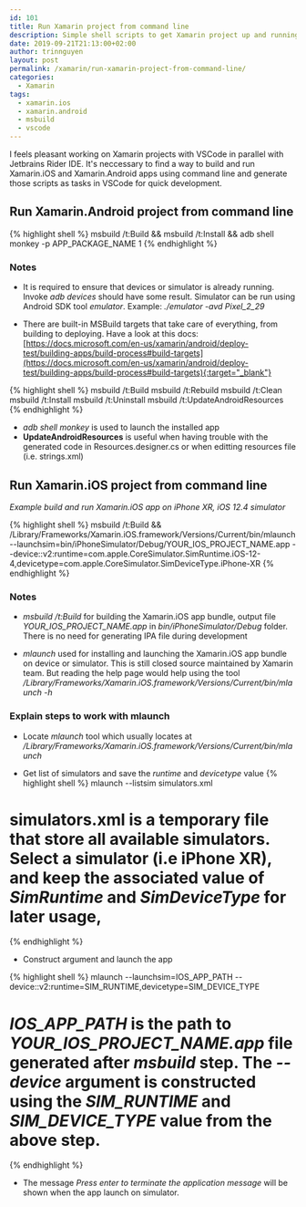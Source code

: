 ```yaml
---
id: 101
title: Run Xamarin project from command line
description: Simple shell scripts to get Xamarin project up and running on simulators or devices using MSBuild, mlaunch and adb
date: 2019-09-21T21:13:00+02:00
author: trinnguyen
layout: post
permalink: /xamarin/run-xamarin-project-from-command-line/
categories:
  - Xamarin
tags:
  - xamarin.ios
  - xamarin.android
  - msbuild
  - vscode
---
```


I feels pleasant working on Xamarin projects with VSCode in parallel with Jetbrains Rider IDE. It's neccessary to find a way to build and run Xamarin.iOS and Xamarin.Android apps using command line and generate those scripts as tasks in VSCode for quick development.

## Run Xamarin.Android project from command line

{% highlight shell %}
msbuild /t:Build && msbuild /t:Install && adb shell monkey -p APP_PACKAGE_NAME 1
{% endhighlight %}

### Notes
- It is required to ensure that devices or simulator is already running. Invoke *adb devices* should have some result. Simulator can be run using Android SDK tool *emulator*. Example: *./emulator -avd Pixel_2_29*

- There are built-in MSBuild targets that take care of everything, from building to deploying. Have a look at this docs: [https://docs.microsoft.com/en-us/xamarin/android/deploy-test/building-apps/build-process#build-targets](https://docs.microsoft.com/en-us/xamarin/android/deploy-test/building-apps/build-process#build-targets){:target="_blank"}

{% highlight shell %}
msbuild /t:Build
msbuild /t:Rebuild
msbuild /t:Clean
msbuild /t:Install
msbuild /t:Uninstall
msbuild /t:UpdateAndroidResources
{% endhighlight %}

- *adb shell monkey* is used to launch the installed app
- **UpdateAndroidResources** is useful when having trouble with the generated code in Resources.designer.cs or when editting resources file (i.e. strings.xml)

## Run Xamarin.iOS project from command line

*Example build and run Xamarin.iOS app on iPhone XR, iOS 12.4 simulator*

{% highlight shell %}
msbuild /t:Build && /Library/Frameworks/Xamarin.iOS.framework/Versions/Current/bin/mlaunch --launchsim=bin/iPhoneSimulator/Debug/YOUR_IOS_PROJECT_NAME.app --device::v2:runtime=com.apple.CoreSimulator.SimRuntime.iOS-12-4,devicetype=com.apple.CoreSimulator.SimDeviceType.iPhone-XR
{% endhighlight %}

### Notes
- *msbuild /t:Build* for building the Xamarin.iOS app bundle, output file *YOUR_IOS_PROJECT_NAME.app* in *bin/iPhoneSimulator/Debug* folder. There is no need for generating IPA file during development

- *mlaunch* used for installing and launching the Xamarin.iOS app bundle on device or simulator. This is still closed source maintained by Xamarin team. But reading the help page would help using the tool
*/Library/Frameworks/Xamarin.iOS.framework/Versions/Current/bin/mlaunch -h*

### Explain steps to work with mlaunch
- Locate *mlaunch* tool which usually locates at */Library/Frameworks/Xamarin.iOS.framework/Versions/Current/bin/mlaunch*

- Get list of simulators and save the *runtime* and *devicetype* value
{% highlight shell %}
mlaunch --listsim simulators.xml

# simulators.xml is a temporary file that store all available simulators. Select a simulator (i.e iPhone XR), and keep the associated value of *SimRuntime* and *SimDeviceType* for later usage,
{% endhighlight %}

- Construct argument and launch the app

{% highlight shell %}
mlaunch --launchsim=IOS_APP_PATH --device::v2:runtime=SIM_RUNTIME,devicetype=SIM_DEVICE_TYPE

# *IOS_APP_PATH* is the path to *YOUR_IOS_PROJECT_NAME.app* file generated after *msbuild* step. The *--device* argument is constructed using the *SIM_RUNTIME* and *SIM_DEVICE_TYPE* value from the above step.
{% endhighlight %}
    
- The message *Press enter to terminate the application message* will be shown when the app launch on simulator.
